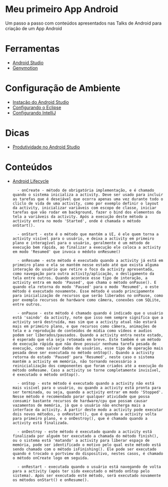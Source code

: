 # Meu primeiro App Android

Um passo a passo com conteúdos apresentados nas Talks de Android para criação de um App Android

# Ferramentas

- [Android Studio](https://developer.android.com/studio/index.html)
- [Genymotion](https://www.genymotion.com/fun-zone/)

# Configuração de Ambiente

- [Instação do Android Studio](http://www.androidpro.com.br/android-studio-configurando-ambiente/)
- [Configurando o Eclipse](http://www.devmedia.com.br/criando-ambiente-android-no-eclipse/24621)
- [Configurando IntelliJ](https://www.jetbrains.com/help/idea/getting-started-with-android-development.html)

# Dicas

- [Produtividade no Android Studio](http://www.androidpro.com.br/12-dicas-de-produtividade-no-android-studio/)

# Conteúdos

- [Android Lifecycle](https://developer.android.com/guide/components/activities/activity-lifecycle.html)

        - onCreate - método de obrigatória implementação, e é chamado quando o sistema inicializa a activity. Deve ser usado para incluir as tarefas que é desejável que ocorra apenas uma vez durante todo o cliclo de vida de uma activity, como por exemplo definir o layout da activity, inicializar variáveis com escopo de classe, iniciar tarefas que vão rodar em background, fazer o bind dos elementos da tela a variáveis da activity. Após a execução deste método a activity entra no modo 'Started', onde é chamada o método onStart().

        - onStart - este é o método que mantém a UI, é ele quem torna a activity visível para o usuário, e deixa a activity em primeiro plano e interagível para o usuário, geralmente é um método de execução bem rápida, ao finalizar a execução ele coloca a activity em modo 'Resumed' que invoca o médoto onResume()

        - onResume - este método é executado quando a activity já está em primeiro plano e ela se mantém nesse estado até que exista alguma interação do usuário que retire o foco da activity apresentada, como navegação para outra activity/aplicação, o desligamento da tela entre outros. Quando acontece esse tipo de interação, a activity entra em modo 'Paused', que chama o método onPause(). E quando ela retorna do modo 'Paused' para o modo 'Resumed', o este método é executado novamente. Esse método é usado principamente para inicialização de recursos que serão liberados no onPause, como por exemplo recursos de hardware como câmera, conexões com SQLite, entre outros.

        - onPause - este método é chamado quando é indicado que o usuário está 'saindo' da activity, note que isso nem sempre significa que a activity será destruída, mas sim que a activity atual não estará mais em primeiro plano, e que recursos como câmera, animações de tela e a reprodução de conteúdos de mídia como vídeos e audios podem ser liberados/pausados. Quando a activity entra neste estado, é esperado que ela seja retomada em breve. Este também é um método de execução rápida que não deve possuir nenhuma tarefa pesada de execução, como salvar dados de usuários, esse tipo de operação mais pesada deve ser executada no método onStop(). Quando a activity retorna do estado 'Paused' para 'Resumed', neste caso o sistema mantém a activity em memória, não tornando necessário a reinicialização dos componentes que foram criados até a execução do método onResume. Caso a activity se torne completamente invisível, é executado o método onStop().

        - onStop - este método é executado quando a activity não está mais visível para o usuário, ou quando a activity está pronta para ser terminada, ou seja, quando a activity entrar em modo 'Stopped'. Nesse método é recomendado parar qualquer atividade que possa consumir bastante recursos de hardware/cpu que possam causar vazamentos de memória, já que o usuário não encherga mais a interface da activity. A partir deste modo a activity pode executar dois novos métodos, o onRestart(), que é quando a activity volta para primeiro plano, e o onDestroy(), que é chamado quando a activity está finalizada.

        - onDestroy - este método é executado quando a activity está finalizada por alguém ter executado a chamada do método finish(), ou o sistema está 'matando' a activity para liberar espaço de memória, pode ser identificado o motivo pelo qual este método está sendo chamado com o método isFinishing(). Ele pode ser executado quando é trocado o portview do dispositivo, nestes casos, é chamado o método onCreate logo em seguida.

        - onRestart - executada quando o usuário está navegando de volta para a activity (após ter sido executado o método onStop pelo sistema). Após ser executado esté método, será executado novamente os métodos onStart() e onResume().